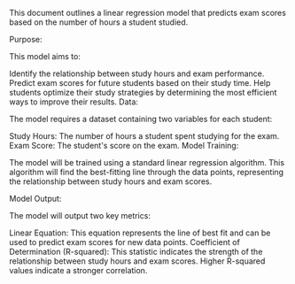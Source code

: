 This document outlines a linear regression model that predicts exam scores based on the number of hours a student studied.

Purpose:

This model aims to:

Identify the relationship between study hours and exam performance.
Predict exam scores for future students based on their study time.
Help students optimize their study strategies by determining the most efficient ways to improve their results.
Data:

The model requires a dataset containing two variables for each student:

Study Hours: The number of hours a student spent studying for the exam.
Exam Score: The student's score on the exam.
Model Training:

The model will be trained using a standard linear regression algorithm. This algorithm will find the best-fitting line through the data points, representing the relationship between study hours and exam scores.

Model Output:

The model will output two key metrics:

Linear Equation: This equation represents the line of best fit and can be used to predict exam scores for new data points.
Coefficient of Determination (R-squared): This statistic indicates the strength of the relationship between study hours and exam scores. Higher R-squared values indicate a stronger correlation.
